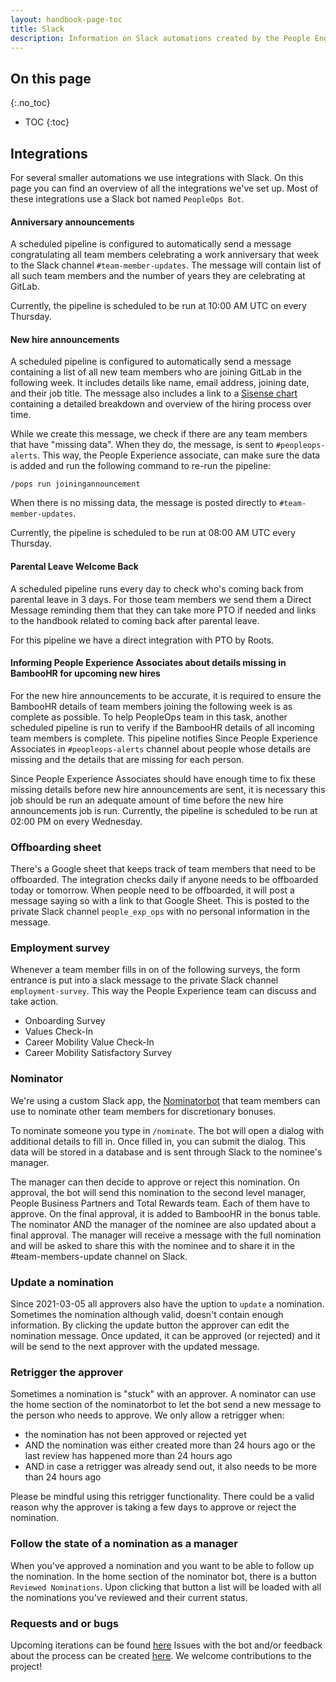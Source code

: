 ```yaml
---
layout: handbook-page-toc
title: Slack
description: Information on Slack automations created by the People Engineering team.
---
```


## On this page
{:.no_toc}

- TOC
{:toc}

## Integrations

For several smaller automations we use integrations with Slack. On this
page you can find an overview of all the integrations we've set up. Most
of these integrations use a Slack bot named `PeopleOps Bot`.

#### Anniversary announcements

A scheduled pipeline is configured to automatically send a message
congratulating all team members celebrating a work anniversary that week to the
Slack channel `#team-member-updates`. The message will contain list of all such
team members and the number of years they are celebrating at GitLab.

Currently, the pipeline is scheduled to be run at 10:00 AM UTC on every
Thursday.

#### New hire announcements

A scheduled pipeline is configured to automatically send a message containing a
list of all new team members who are joining GitLab in the following week. It
includes details like name, email address, joining date, and their job title.
The message also includes a link to a [Sisense chart](https://app.periscopedata.com/app/gitlab/503779) containing a
detailed breakdown and overview of the hiring process over time.

While we create this message, we check if there are any team members that have
"missing data". When they do, the message, is sent to `#peopleops-alerts`. This
way, the People Experience associate, can make sure the data is added and run the
following command to re-run the pipeline:

```
/pops run joiningannouncement
```

When there is no missing data, the message is posted directly to `#team-member-updates`.

Currently, the pipeline is scheduled to be run at 08:00 AM UTC every
Thursday.

#### Parental Leave Welcome Back

A scheduled pipeline runs every day to check who's coming back from parental leave in 3 days.
For those team members we send them a Direct Message reminding them that they can take more
PTO if needed and links to the handbook related to coming back after parental leave.

For this pipeline we have a direct integration with PTO by Roots.

#### Informing People Experience Associates about details missing in BambooHR for upcoming new hires

For the new hire announcements to be accurate, it is required to ensure the
BambooHR details of team members joining the following week is as complete as
possible. To help PeopleOps team in this task, another scheduled pipeline is
run to verify if the BambooHR details of all incoming team members is complete.
This pipeline notifies Since People Experience Associates in `#peopleops-alerts` channel
about people whose details are missing and the details that are missing for each
person.

Since People Experience Associates should have enough time to fix these missing
details before new hire announcements are sent, it is necessary this job should
be run an adequate amount of time before the new hire announcements job is run.
Currently, the pipeline is scheduled to be run at 02:00 PM on every Wednesday.

### Offboarding sheet

There's a Google sheet that keeps track of team members that need to be offboarded.
The integration checks daily if anyone needs to be offboarded today or tomorrow. When
people need to be offboarded, it will post a message saying so with a link to that
Google Sheet. This is posted to the private Slack channel `people_exp_ops` with no
personal information in the message.

### Employment survey

 
Whenever a team member fills in on of the following surveys, the form entrance
is put into a slack message to the private Slack channel `employment-survey`. This way the
People Experience team can discuss and take action.
- Onboarding Survey
- Values Check-In
- Career Mobility Value Check-In
- Career Mobility Satisfactory Survey



### Nominator

We're using a custom Slack app, the [Nominatorbot](https://gitlab.com/gitlab-com/people-group/peopleops-eng/nominatorbot/)
that team members can use to nominate other team members for discretionary bonuses.

To nominate someone you type in `/nominate`. The bot will open a dialog
with additional details to fill in. Once filled in, you can submit the dialog. This data
will be stored in a database and is sent through Slack to the nominee's manager. 

The manager can then decide to approve or reject this nomination. On approval, the bot will
send this nomination to the second level manager, People Business Partners and Total Rewards
team. Each of them have to approve. On the final approval, it is added to BambooHR in the
bonus table. The nominator AND the manager of the nominee are also updated about a final approval. 
The manager will receive a message with the full nomination and will be asked to share this with the
nominee and to share it in the #team-members-update channel on Slack.

### Update a nomination
Since 2021-03-05 all approvers also have the uption to `update` a nomination. Sometimes
the nomination although valid, doesn't contain enough information. By clicking the update button the
approver can edit the nomination message. Once updated, it can be approved (or rejected) and it will be 
send to the next approver with the updated message.

### Retrigger the approver
Sometimes a nomination is "stuck" with an approver. A nominator can use the home section of the nominatorbot
to let the bot send a new message to the person who needs to approve. We only allow a retrigger when:

- the nomination has not been approved or rejected yet
- AND the nomination was either created more than 24 hours ago or the last review has happened more than 24 hours ago
- AND in case a retrigger was already send out, it also needs to be more than 24 hours ago

Please be mindful using this retrigger functionality. There could be a valid reason why the approver is taking a few days
to approve or reject the nomination. 

### Follow the state of a nomination as a manager
When you've approved a nomination and you want to be able to follow up the nomination. In the home section of the
nominator bot, there is a button `Reviewed Nominations`. Upon clicking that button a list will be loaded with all 
the nominations you've reviewed and their current status.

### Requests and or bugs
Upcoming iterations can be found [here](https://gitlab.com/groups/gitlab-com/people-group/peopleops-eng/-/boards/1655060?scope=all&utf8=%E2%9C%93&state=opened&label_name%5B%5D=p-nominatorbot)
Issues with the bot and/or feedback about the process can be created [here](https://gitlab.com/gitlab-com/people-group/peopleops-eng/nominatorbot/-/issues/new?issue%5Bassignee_id%5D=&issue%5Bmilestone_id%5D=). We welcome contributions to the project!

